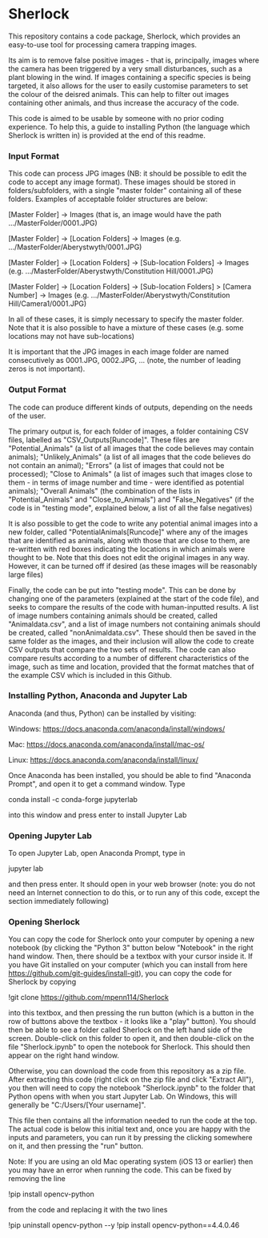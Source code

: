 # Sherlock
This repository contains a code package, Sherlock, which provides an easy-to-use tool for processing camera trapping images.

Its aim is to remove false positive images - that is, principally, images where the camera has been triggered by a very small disturbances, such as a plant blowing in the wind. If images containing a specific species is being targeted, it also allows for the user to easily customise parameters to set the colour of the deisred animals. This can help to filter out images containing other animals, and thus increase the accuracy of the code.

This code is aimed to be usable by someone with no prior coding experience. To help this, a guide to installing Python (the language which Sherlock is written in) is provided at the end of this readme.

<h3> Input Format </h3>

This code can process JPG images (NB: it should be possible to edit the code to accept any image format). These images should be stored in folders/subfolders, with a single "master folder" containing all of these folders. Examples of acceptable folder structures are below:

[Master Folder] -> Images                                   (that is, an image would have the path .../MasterFolder/0001.JPG)

[Master Folder] -> [Location Folders] -> Images             (e.g. .../MasterFolder/Aberystwyth/0001.JPG)

[Master Folder] -> [Location Folders] -> [Sub-location Folders] -> Images   (e.g. .../MasterFolder/Aberystwyth/Constitution Hill/0001.JPG)

[Master Folder] -> [Location Folders] -> [Sub-location Folders] > [Camera Number] -> Images  (e.g. .../MasterFolder/Aberystwyth/Constitution Hill/Camera1/0001.JPG)

In all of these cases, it is simply necessary to specify the master folder. Note that it is also possible to have a mixture of these cases (e.g. some locations may not have sub-locations)

It is important that the JPG images in each image folder are named consecutively as 0001.JPG, 0002.JPG, ... (note, the number of leading zeros is not important).

<h3> Output Format </h3>

The code can produce different kinds of outputs, depending on the needs of the user. 

The primary output is, for each folder of images, a folder containing CSV files, labelled as "CSV_Outputs[Runcode]". These files are "Potential_Animals" (a list of all images that the code believes may contain animals); "Unlikely_Animals" (a list of all images that the code believes do not contain an animal); "Errors" (a list of images that could not be processed); "Close to Animals" (a list of images such that images close to them - in terms of image number and time - were identified as potential animals); "Overall Animals" (the combination of the lists in "Potential_Animals" and "Close_to_Animals") and "False_Negatives" (if the code is in "testing mode", explained below, a list of all the false negatives)

It is also possible to get the code to write any potential animal images into a new folder, called "PotentialAnimals[Runcode]" where any of the images that are identified as animals, along with those that are close to them, are re-written with red boxes indicating the locations in which animals were thought to be. Note that this does not edit the original images in any way. However, it can be turned off if desired (as these images will be reasonably large files)

Finally, the code can be put into "testing mode". This can be done by changing one of the parameters (explained at the start of the code file), and seeks to compare the results of the code with human-inputted results. A list of image numbers containing animals should be created, called "Animaldata.csv", and a list of image numbers not containing animals should be created, called "nonAnimaldata.csv". These should then be saved in the same folder as the images, and their inclusion will allow the code to create CSV outputs that compare the two sets of results. The code can also compare results according to a number of different characteristics of the image, such as time and location, provided that the format matches that of the example CSV which is included in this Github.

<h3> Installing Python, Anaconda and Jupyter Lab </h3>

Anaconda (and thus, Python) can be installed by visiting:

Windows: https://docs.anaconda.com/anaconda/install/windows/

Mac: https://docs.anaconda.com/anaconda/install/mac-os/

Linux: https://docs.anaconda.com/anaconda/install/linux/

Once Anaconda has been installed, you should be able to find "Anaconda Prompt", and open it to get a command window. Type 

conda install -c conda-forge jupyterlab

into this window and press enter to install Jupyter Lab

<h3> Opening Jupyter Lab </h3>

To open Jupyter Lab, open Anaconda Prompt, type in 

jupyter lab

and then press enter. It should open in your web browser (note: you do not need an Internet connection to do this, or to run any of this code, except the section immediately following)

<h3> Opening Sherlock </h3>

You can copy the code for Sherlock onto your computer by opening a new notebook (by clicking the "Python 3" button below "Notebook" in the right hand window. Then, there should be a textbox with your cursor inside it. If you have Git installed on your computer (which you can install from here https://github.com/git-guides/install-git), you can copy the code for Sherlock by copying

!git clone https://github.com/mpenn114/Sherlock

into this textbox, and then pressing the run button (which is a button in the row of buttons above the textbox - it looks like a "play" button). You should then be able to see a folder called Sherlock on the left hand side of the screen. Double-click on this folder to open it, and then double-click on the file "Sherlock.ipynb" to open the notebook for Sherlock. This should then appear on the right hand window.

Otherwise, you can download the code from this repository as a zip file. After extracting this code (right click on the zip file and click "Extract All"), you then will need to copy the notebook "Sherlock.ipynb" to the folder that Python opens with when you start Jupyter Lab. On Windows, this will generally be "C:/Users/[Your username]".

This file then contains all the information needed to run the code at the top. The actual code is below this initial text and, once you are happy with the inputs and parameters, you can run it by pressing the clicking somewhere on it, and then pressing the "run" button.

Note: If you are using an old Mac operating system (iOS 13 or earlier) then you may have an error when running the code. This can be fixed by removing the line 

!pip install opencv-python

from the code and replacing it with the two lines

!pip uninstall opencv-python --y
!pip install opencv-python==4.4.0.46

